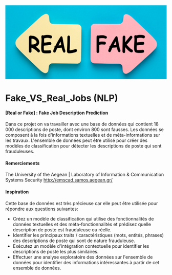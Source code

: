 <img src = "Images/fake.PNG">

# Fake_VS_Real_Jobs (NLP)
#### [Real or Fake] : Fake Job Description Prediction
Dans ce projet on va travailler avec une base de données qui contient 18 000 descriptions de poste, dont environ 800 sont fausses. Les données se composent à la fois d'informations textuelles et de méta-informations sur les travaux. L'ensemble de données peut être utilisé pour créer des modèles de classification pour détecter les descriptions de poste qui sont frauduleuses.

#### Remerciements
The University of the Aegean | Laboratory of Information & Communication Systems Security
http://emscad.samos.aegean.gr/

#### Inspiration

Cette base de données est très précieuse car elle peut être utilisée pour répondre aux questions suivantes:

- Créez un modèle de classification qui utilise des fonctionnalités de données textuelles et des méta-fonctionnalités et prédisez quelle description de poste est frauduleuse ou réelle.
- Identifier les principaux traits / caractéristiques (mots, entités, phrases) des descriptions de poste qui sont de nature frauduleuse.
- Exécutez un modèle d'intégration contextuelle pour identifier les descriptions de poste les plus similaires.
- Effectuer une analyse exploratoire des données sur l'ensemble de données pour identifier des informations intéressantes à partir de cet ensemble de données.
